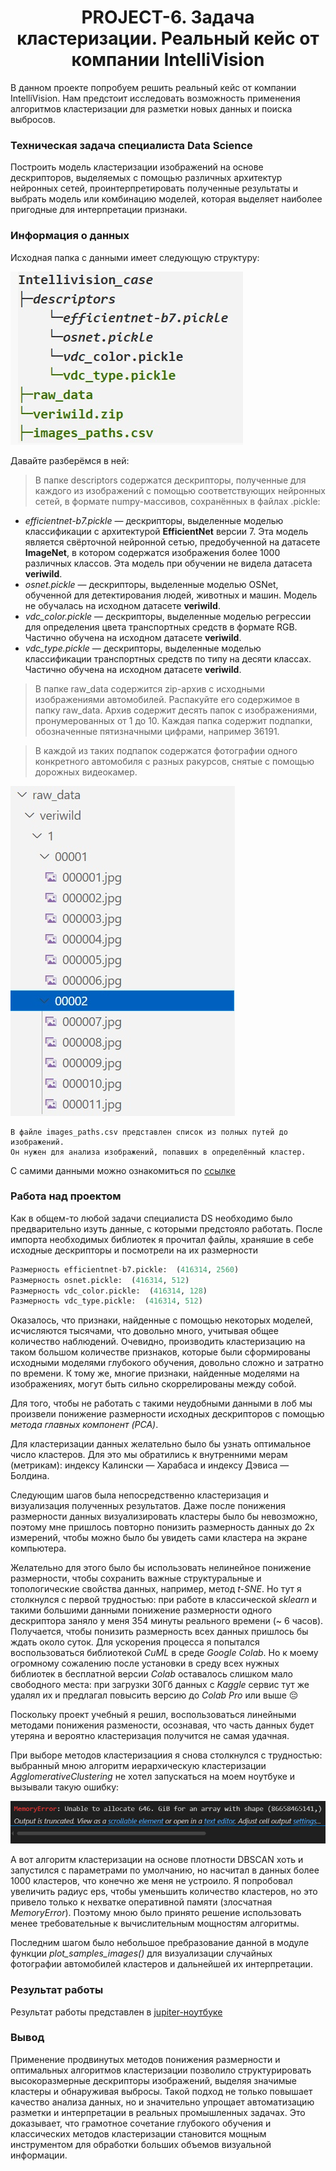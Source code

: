 # <center> PROJECT-6. Задача кластеризации. Реальный кейс от компании IntelliVision

В данном проекте попробуем решить реальный кейс от компании IntelliVision. Нам предстоит исследовать возможность применения алгоритмов кластеризации для разметки новых данных и поиска выбросов.

### Техническая задача специалиста Data Science

Построить модель кластеризации изображений на основе дескрипторов, выделяемых с помощью различных архитектур нейронных сетей, проинтерпретировать полученные результаты и выбрать модель или комбинацию моделей, которая выделяет наиболее пригодные для интерпретации признаки.

### Информация о данных

Исходная папка с данными имеет следующую структуру:

<img src=Images/Screen1.jpg>

Давайте разберёмся в ней:

>В папке descriptors содержатся дескрипторы, полученные для каждого из изображений с помощью соответствующих нейронных сетей, в формате numpy-массивов, сохранённых в файлах .pickle:

   - *efficientnet-b7.pickle* — дескрипторы, выделенные моделью классификации с архитектурой **EfficientNet** версии 7. Эта модель является свёрточной нейронной сетью, предобученной на датасете **ImageNet**, в котором содержатся изображения более 1000 различных классов. Эта модель при обучении не видела датасета **veriwiId**.
   - *osnet.pickle* — дескрипторы, выделенные моделью OSNet, обученной для детектирования людей, животных и машин. Модель не обучалась на исходном датасете **veriwiId**.
   - *vdc_color.pickle* — дескрипторы, выделенные моделью регрессии для определения цвета транспортных средств в формате RGB. Частично обучена на исходном датасете **veriwild**.
   - *vdc_type.pickle* — дескрипторы, выделенные моделью классификации транспортных средств по типу на десяти классах. Частично обучена на исходном датасете **veriwild**.

>В папке raw_data содержится zip-архив с исходными изображениями автомобилей. Распакуйте его содержимое в папку raw_data. Архив содержит десять папок с изображениями, пронумерованных от 1 до 10. Каждая папка содержит подпапки, обозначенные пятизначными цифрами, например 36191.

>В каждой из таких подпапок содержатся фотографии одного конкретного автомобиля с разных ракурсов, снятые с помощью дорожных видеокамер.

<img src=Images/Screen2.jpg>

    В файле images_paths.csv представлен список из полных путей до изображений.
    Он нужен для анализа изображений, попавших в определённый кластер.

С самими данными можно ознакомиться по [ссылке](https://www.kaggle.com/datasets/markhomeless/intellivision-case)

### Работа над проектом

Как в общем-то любой задачи специалиста DS необходимо было предварительно изуть данные, с которыми предстояло работать. После импорта необходимых библиотек я прочитал файлы, храняшие в себе исходные дескрипторы и посмотрели на их размерности

```py
Размерность efficientnet-b7.pickle:  (416314, 2560)
Размерность osnet.pickle:  (416314, 512)
Размерность vdc_color.pickle:  (416314, 128)
Размерность vdc_type.pickle:  (416314, 512)
```

Оказалось, что признаки, найденные с помощью некоторых моделей, исчисляются тысячами, что довольно много, учитывая общее количество наблюдений. Очевидно, производить кластеризацию на таком большом количестве признаков, которые были сформированы исходными моделями глубокого обучения, довольно сложно и затратно по времени. К тому же, многие признаки, найденные моделями на изображениях, могут быть сильно скоррелированы между собой.

Для того, чтобы не работать с такими неудобными данными в лоб мы произвели понижение размерности исходных дескрипторов с помощью *метода главных компонент (PCA)*.

Для кластеризации данных желательно было бы узнать оптимальное число кластеров. Для это мы обратились к внутренними мерам (метрикам): индексу Калински — Харабаса и индексу Дэвиса — Болдина.

Следующим шагов была непосредственно кластеризация и визуализация полученных результатов. Даже после понижения размерности данных визуализировать кластеры было бы невозможно, поэтому мне пришлось повторно понизить размерность данных до 2х измерений, чтобы можно было бы увидеть сами кластера на экране компьютера.

Желательно для этого было бы использовать нелинейное понижение размерности, чтобы сохранить важные структуральные и топологические свойства данных, например, метод *t-SNE*. Но тут я столкнулся с первой трудностью: при работе в классической *sklearn* и такими большими данными понижение размерности одного дескриптора заняло у меня 354 минуты реального времени (~ 6 часов). Получается, чтобы понизить размерность всех данных пришлось бы ждать около суток. Для ускорения процесса я попытался воспользоваться библиотекой *CuML* в среде *Google Colab*. Но к моему огромному сожалению после установки в среду всех нужных библиотек в бесплатной версии *Colab* оставалось слишком мало свободного места: при загрузки 30Гб данных с *Kaggle* сервис тут же удалял их и предлагал повысить версию до *Colab Pro* или выше :pensive:

Поскольку проект учебный я решил, воспользоваться линейными методами понижения размености, осознавая, что часть данных будет утеряна и вероятно кластеризация получится не самая удачная.

При выборе методов кластеризациия я снова столкнулся с трудностью: выбранный мною алгоритм иерархическую кластеризации *AgglomerativeClustering* не хотел запускаться на моем ноутбуке и вызывали такую ошибку:

<img src=Images/Screen3.jpg>

А вот алгоритм кластеризации на основе плотности DBSCAN хоть и запустился с параметрами по умолчанию, но насчитал в данных более 1000 кластеров, что конечно же меня не устроило. Я попробовал увеличить радиус eps, чтобы уменьшить количество кластеров, но это привело только к нехватке оперативной памяти (злосчатная *MemoryError*). Поэтому мною было принято решение использовать менее требовательные к вычислительным мощностям алгоритмы.

Последним шагом было небольшое пребразование данной в модуле функции *plot_samples_images()* для визуализации случайных фотографии автомобилей кластеров и дальнейшей их интерпретации.

### Результат работы

Результат работы представлен в [jupiter-ноутбуке](https://github.com/romash23/project-6/blob/master/PROJECT-6._%D0%9A%D0%BB%D0%B0%D1%81%D1%82%D0%B5%D1%80%D0%B8%D0%B7%D0%B0%D1%86%D0%B8%D1%8F_%D0%B8%D0%B7%D0%BE%D0%B1%D1%80%D0%B0%D0%B6%D0%B5%D0%BD%D0%B8%D0%B9_%D1%82%D1%80%D0%B0%D0%BD%D1%81%D0%BF%D0%BE%D1%80%D1%82%D0%BD%D1%8B%D1%85_%D1%81%D1%80%D0%B5%D0%B4%D1%81%D1%82%D0%B2.ipynb)

### Вывод

Применение продвинутых методов понижения размерности и оптимальных алгоритмов кластеризации позволило структурировать высокоразмерные дескрипторы изображений, выделяя значимые кластеры и обнаруживая выбросы. Такой подход не только повышает качество анализа данных, но и значительно упрощает автоматизацию разметки и интерпретации в реальных промышленных задачах. Это доказывает, что грамотное сочетание глубокого обучения и классических методов кластеризации становится мощным инструментом для обработки больших объемов визуальной информации.
